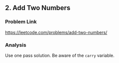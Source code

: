 ## 2. Add Two Numbers

### Problem Link 
https://leetcode.com/problems/add-two-numbers/

### Analysis
Use one pass solution. Be aware of the `carry` variable.